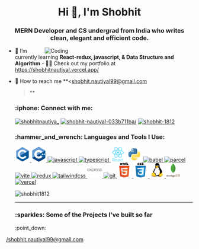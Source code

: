 <h1 align="center">Hi 👋, I'm Shobhit</h1>
<h3 align="center">
  MERN Developer and CS undergrad from India who writes clean, elegant and
  efficient code.
  <br />
</h3>

<img
  align="right"
  alt="Coding"
  width="400"
  src="https://cdn.dribbble.com/users/1162077/screenshots/3848914/programmer.gif"
/>

- 🌱 I’m currently learning **React-redux, javascript, & Data Structure and
Algorithm** - 👨‍💻 Check out my portfolio at <https://shobhitnautiyal.vercel.app/>
- :email: How to reach me **<shobhit.nautiyal99@gmail.com
  >**

  <h3 align="left">:iphone: Connect with me:</h3>
  <p align="left">
    <a href="https://twitter.com/shobhitnautiya_" target="blank"
      ><img
        align="center"
        src="https://raw.githubusercontent.com/rahuldkjain/github-profile-readme-generator/master/src/images/icons/Social/twitter.svg"
        alt="shobhitnautiya_"
        height="30"
        width="40"
    /></a>
    <a href="https://linkedin.com/in/shobhit-nautiyal-033b711ba/" target="blank"
      ><img
        align="center"
        src="https://raw.githubusercontent.com/rahuldkjain/github-profile-readme-generator/master/src/images/icons/Social/linked-in-alt.svg"
        alt="shobhit-nautiyal-033b711ba/"
        height="30"
        width="40"
    /></a>
    <a href="https://www.leetcode.com/shobhit-1812" target="blank"
      ><img
        align="center"
        src="https://raw.githubusercontent.com/rahuldkjain/github-profile-readme-generator/master/src/images/icons/Social/leet-code.svg"
        alt="shobhit-1812"
        height="30"
        width="40"
    /></a>
  </p>

  <h3 align="left">:hammer_and_wrench: Languages and Tools I Use:</h3>
  <p align="left">
    <a href="https://www.cprogramming.com/" target="_blank" rel="noreferrer">
      <img
        src="https://raw.githubusercontent.com/devicons/devicon/master/icons/c/c-original.svg"
        alt="c"
        width="40"
        height="40"
      />
    </a>

    <a href="https://www.w3schools.com/cpp/" target="_blank" rel="noreferrer">
      <img
        src="https://raw.githubusercontent.com/devicons/devicon/master/icons/cplusplus/cplusplus-original.svg"
        alt="cplusplus"
        width="40"
        height="40"
      />
    </a>

    <a href="https://developer.mozilla.org/en-US/docs/Web/JavaScript" target="_blank" rel="noreferrer">
      <img
        src="https://upload.wikimedia.org/wikipedia/commons/thumb/9/99/Unofficial_JavaScript_logo_2.svg/1200px-Unofficial_JavaScript_logo_2.svg.png"
        alt="javascript"
        width="40"
        height="40"
      />
    </a>

    <a href="https://www.typescriptlang.org/" target="_blank" rel="noreferrer">
      <img
        src="https://upload.wikimedia.org/wikipedia/commons/thumb/4/4c/Typescript_logo_2020.svg/1200px-Typescript_logo_2020.svg.png"
        alt="typescript"
        width="40"
        height="40"
      />
    </a>

    <a href="https://reactjs.org/" target="_blank" rel="noreferrer">
      <img
        src="https://raw.githubusercontent.com/devicons/devicon/master/icons/react/react-original-wordmark.svg"
        alt="react"
        width="40"
        height="40"
      />
    </a>

    <a href="https://www.python.org" target="_blank" rel="noreferrer">
      <img
        src="https://raw.githubusercontent.com/devicons/devicon/master/icons/python/python-original.svg"
        alt="python"
        width="40"
        height="40"
      />
    </a>

    <a href="https://babeljs.io/" target="_blank" rel="noreferrer">
      <img
        src="https://www.vectorlogo.zone/logos/babeljs/babeljs-icon.svg"
        alt="babel"
        width="40"
        height="40"
      />
    </a>

    <a href="https://parceljs.org/" target="_blank" rel="noreferrer">
      <img
        src="https://parceljs.org/avatar.bf8c558d.png"
        alt="parcel"
        width="40"
        height="40"
      />
    </a>

    <a href="https://vitejs.dev/" target="_blank" rel="noreferrer">
      <img
        src="https://vitejs.dev/logo-with-shadow.png"
        alt="vite"
        width="40"
        height="40"
      />
    </a>

    <a href="https://redux.js.org/" target="_blank" rel="noreferrer">
      <img
        src="https://raw.githubusercontent.com/reduxjs/redux/master/logo/logo.png"
        alt="redux"
        width="40"
        height="40"
      />
    </a>

    <a href="https://tailwindcss.com/" target="_blank" rel="noreferrer">
      <img
        src="https://avatars.githubusercontent.com/u/30317862?s=200&v=4"
        alt="tailwindcss"
        width="40"
        height="40"
      />
    </a>

    <a href="https://expressjs.com" target="_blank" rel="noreferrer">
      <img
        src="https://raw.githubusercontent.com/devicons/devicon/master/icons/express/express-original-wordmark.svg"
        alt="express"
        width="40"
        height="40"
      />
    </a>
    <a href="https://git-scm.com/" target="_blank" rel="noreferrer">
      <img
        src="https://www.vectorlogo.zone/logos/git-scm/git-scm-icon.svg"
        alt="git"
        width="40"
        height="40"
      />
    </a>

    <a href="https://www.w3.org/html/" target="_blank" rel="noreferrer">
      <img
        src="https://raw.githubusercontent.com/devicons/devicon/master/icons/html5/html5-original-wordmark.svg"
        alt="html5"
        width="40"
        height="40"
      />
    </a>

    <a href="https://www.w3schools.com/css/" target="_blank" rel="noreferrer">
      <img
        src="https://raw.githubusercontent.com/devicons/devicon/master/icons/css3/css3-original-wordmark.svg"
        alt="css3"
        width="40"
        height="40"
      />
    </a>

    <a href="https://www.linux.org/" target="_blank" rel="noreferrer">
      <img
        src="https://raw.githubusercontent.com/devicons/devicon/master/icons/linux/linux-original.svg"
        alt="linux"
        width="40"
        height="40"
      />
    </a>
    <a href="https://www.mongodb.com/" target="_blank" rel="noreferrer">
      <img
        src="https://raw.githubusercontent.com/devicons/devicon/master/icons/mongodb/mongodb-original-wordmark.svg"
        alt="mongodb"
        width="40"
        height="40"
      />
    </a>
    <a href="https://vercel.com/" target="_blank" rel="noreferrer">
      <img
        src="https://encrypted-tbn0.gstatic.com/images?q=tbn:ANd9GcRxb3zO75iHwUWgYBm-cKKgX1HYqo_4C5vY0A&s"
        alt="vercel"
        width="40"
        height="40"
      />
    </a>
  </p>

  <p>
    <img
      align="center"
      src="https://github-readme-stats.vercel.app/api/top-langs?username=shobhit1812&show_icons=true&locale=en&layout=compact"
      alt="shobhit1812"
    />
  </p>

  <hr />
  <h3 alighn="left">:sparkles: Some of the Projects I've built so far</h3>
  <p>:point_down:</p>
</shobhit.nautiyal99@gmail.com>
